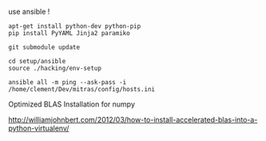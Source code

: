 use ansible !

    apt-get install python-dev python-pip
    pip install PyYAML Jinja2 paramiko

    git submodule update

    cd setup/ansible
    source ./hacking/env-setup
    
    ansible all -m ping --ask-pass -i /home/clement/Dev/mitras/config/hosts.ini


Optimized BLAS Installation for numpy

http://williamjohnbert.com/2012/03/how-to-install-accelerated-blas-into-a-python-virtualenv/
